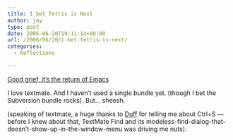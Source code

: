 ```yaml
---
title: I bet Tetris is Next
author: jay
type: post
date: 2006-06-20T19:11:14+00:00
url: /2006/06/20/i-bet-tetris-is-next/
categories:
  - Reflections

---
```

[Good grief, it’s the return of Emacs][1]

I love textmate. And I haven’t used a single bundle yet. (though I bet the Subversion bundle rocks). But… sheesh.

(speaking of textmate, a huge thanks to [Duff][2] for telling me about Ctrl+S — before I knew about that, TextMate Find and its modeless-find-dialog-that-doesn’t-show-up-in-the-window-menu was driving me nuts).

 [1]: http://macromates.com/blog/archives/2006/06/19/blogging-from-textmate/
 [2]: http://omelia.org/duff/
